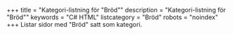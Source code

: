 +++
title = "Kategori-listning för \"Bröd\""
description = "Kategori-listning för \"Bröd\""
keywords = "C# HTML"
listcategory = "Bröd"
robots = "noindex"
+++
Listar sidor med "Bröd" satt som kategori.

